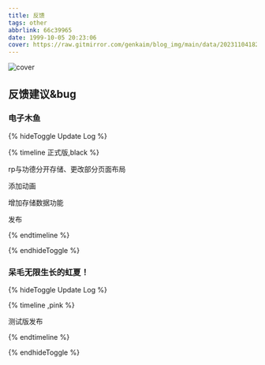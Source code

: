 ```yaml
---
title: 反馈
tags: other
abbrlink: 66c39965
date: 1999-10-05 20:23:06
cover: https://raw.gitmirror.com/genkaim/blog_img/main/data/202311041820746.jpg
---
```


![cover](https://raw.gitmirror.com/genkaim/blog_img/main/data/202311041820746.jpg)

## 反馈建议&bug

### 电子木鱼

{% hideToggle Update Log %}

{% timeline 正式版,black %}

<!-- timeline 1.1.0 -->

rp与功德分开存储、更改部分页面布局

<!-- endtimeline -->

<!-- timeline 1.0.2 -->

添加动画

<!-- endtimeline -->

<!-- timeline 1.0.1 -->

增加存储数据功能

<!-- endtimeline -->

<!-- timeline 1.0.0 -->

发布

<!-- endtimeline -->

{% endtimeline %}

{% endhideToggle %}

### 呆毛无限生长的虹夏！

{% hideToggle Update Log %}

{% timeline ,pink %}

<!-- timeline 2023/11/11 0.1.0-->

测试版发布

<!-- endtimeline -->

{% endtimeline %}

{% endhideToggle %}
